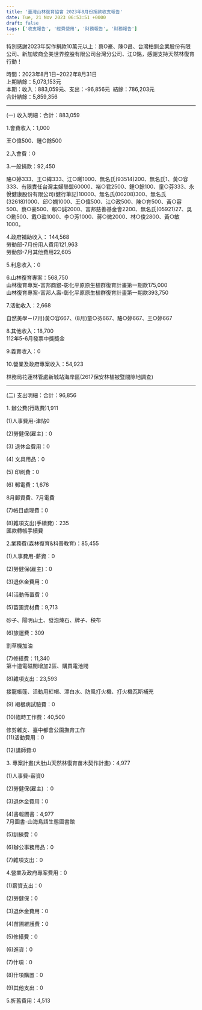 ```yaml
---
title: '臺灣山林復育協會 2023年8月份捐款收支報告'
date: Tue, 21 Nov 2023 06:53:51 +0000
draft: false
tags: ['收支報告', '經費使用', '財務報告', '財務報告']
---
```


特別感謝2023年契作捐款10萬元以上：蔡O豪、陳O昌、台灣柏釧企業股份有限公司、新加坡商全美世界控股有限公司台灣分公司、江O銘，感謝支持天然林復育行動！

時間：2023年8月1日~2022年8月31日  
上期結餘：5,073,153元  
本期：收入：883,059元、支出：-96,856元  結餘：786,203元  
合計結餘：5,859,356

* * *

(一) 收入明細：合計：883,059

1.會費收入：1,000

王○偉500、鍾○餘500

2.入會費：0

3.一般捐款：92,450

駱○婷333、王○緯333、江○晞1000、無名氏(93514)200、無名氏1、黃○容333、有限責任台灣主婦聯盟60000、褚○君2500、鍾○餘100、童○芬333、永悅健康股份有限公司(健行筆記)10000、無名氏(00208)300、無名氏(32618)1000、邱○嫻1000、王○偉500、江○政500、陳○育500、黃○容500、蔡○豪500、賴○誠2000、富邦慈善基金會2200、無名氏(05921)27、吳○勳500、戴○盈1000、李○芳1000、蔣○微2000、林○俊2800、黃○敏1000。  

4.政府補助收入： 144,568  
勞動部-7月份用人費用121,963  
勞動部-7月其他費用22,605

5.利息收入：0

6.山林復育專案：568,750  
山林復育專案-富邦商銀-彰化平原原生植群復育計畫第一期款175,000  
山林復育專案-富邦人壽-彰化平原原生植群復育計畫第一期款393,750

7.活動收入：2,668  
  
自然美學－(7月)黃○容667、(8月)童○芬667、駱○婷667、王○婷667

8.其他收入：18,700  
112年5-6月發票中獎獎金

9.義賣收入：0

10.營業及政府專案收入：54,923

林務局花蓮林管處新城站海岸區(2617保安林植被暨間隙地調查)

* * *

(二) 支出明細：合計：96,856

1. 辦公費(行政費)1,911

(1)人事費用-津貼0

(2)勞健保(雇主)：0

(3) 退休金費用：0

(4) 文具用品：0

(5) 印刷費：0

(6) 郵電費：1,676

8月郵資費、7月電費

(7)帳目處理費：0

(8)雜項支出(手續費)：235  
匯款轉帳手續費

2.業務費(森林復育&科普教育)：85,455

(1)人事費用-薪資：0

(2)勞健保(雇主)：0

(3)退休金費用：0

(4)活動佈置費：0

(5)苗圃資材費：9,713

砂子、陽明山土、發泡煉石、牌子、秧布

(6)旅運費：309

割草機加油

(7)修繕費：11,340  
第十道電磁閥增加2區、購買電池閥

(8)雜項支出：23,593

接龍帳篷、活動用紅帽、漂白水、防風打火機、打火機瓦斯補充

(9) 褐根病試驗費：0

(10)臨時工作費：40,500

修剪雜支、臺中都會公園撫育工作  
(11)活動費用：0

(12)講師費:0

3. 專案計畫(大肚山天然林復育苗木契作計畫)：4,977

(1)人事費-薪資0

(2)勞健保(雇主) ：0

(3)退休金費用：0

(4)書報圖書：4,977  
7月圖書-山海島語生態圖書館

(5)訓練費：0

(6)辦公事務用品：0

(7)雜項支出：0

4.營業及政府專案費用：0

(1)薪資支出：0

(2)勞健保：0

(3)退休金費用：0

(4)苗圃維護費：0

(5)修繕費：0

(6)進貨：0

(7)什項：0

(8)什項購置：0

(9)其他支出：0

5.折舊費用：4,513
